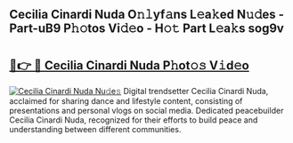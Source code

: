 ## Cecilia Cinardi Nuda O𝚗𝚕yf𝚊ns L𝚎a𝚔ed N𝚞𝚍es - Part-uB9 P𝚑𝚘tos Vi𝚍𝚎o - H𝚘𝚝 Part L𝚎a𝚔s sog9v

# <h2><a href="http://kfdciu9.oniu.top/?m=Cecilia+Cinardi+Nuda">🔗👉 🔴 Cecilia Cinardi Nuda P𝚑ot𝚘𝚜 V𝚒d𝚎o</a></h2>

[![Cecilia Cinardi Nuda Nu𝚍e𝚜](https://i.imgur.com/0qMVB7G.gif)](http://kfdciu9.oniu.top/?m=Cecilia+Cinardi+Nuda)
Digital trendsetter Cecilia Cinardi Nuda, acclaimed for sharing dance and lifestyle content, consisting of presentations and personal vlogs on social media. Dedicated peacebuilder Cecilia Cinardi Nuda, recognized for their efforts to build peace and understanding between different communities.  
